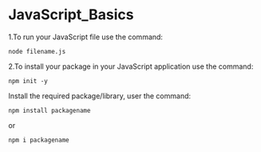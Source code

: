 # JavaScript_Basics

1.To run your JavaScript file use the command:
```
node filename.js
```

2.To install your package in your JavaScript application use the command: 

```
npm init -y
```

Install the required package/library, user the command:

```
npm install packagename
```
or
```
npm i packagename
```
